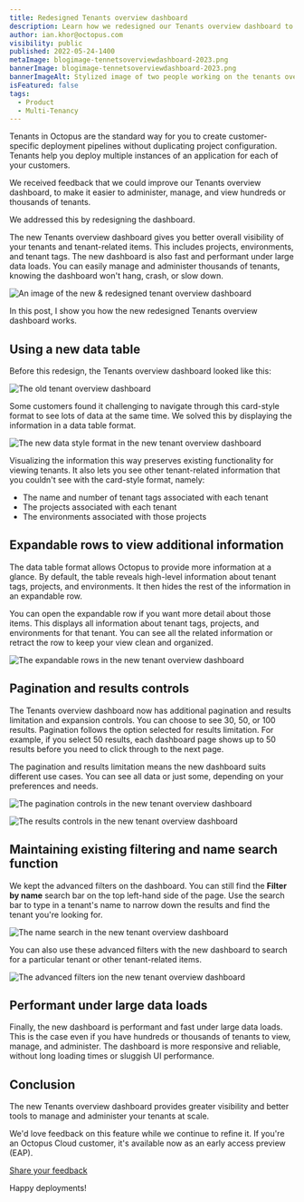 ```yaml
---
title: Redesigned Tenants overview dashboard
description: Learn how we redesigned our Tenants overview dashboard to make it easier to view and manage thousands of tenants.
author: ian.khor@octopus.com
visibility: public
published: 2022-05-24-1400
metaImage: blogimage-tennetsoverviewdashboard-2023.png
bannerImage: blogimage-tennetsoverviewdashboard-2023.png
bannerImageAlt: Stylized image of two people working on the tenants overview dashboard UI
isFeatured: false
tags: 
  - Product
  - Multi-Tenancy
---
```


Tenants in Octopus are the standard way for you to create customer-specific deployment pipelines without duplicating project configuration. Tenants help you deploy multiple instances of an application for each of your customers. 

We received feedback that we could improve our Tenants overview dashboard, to make it easier to administer, manage, and view hundreds or thousands of tenants.

We addressed this by redesigning the dashboard.

The new Tenants overview dashboard gives you better overall visibility of your tenants and tenant-related items. This includes projects, environments, and tenant tags. The new dashboard is also fast and performant under large data loads. You can easily manage and administer thousands of tenants, knowing the dashboard won't hang, crash, or slow down.

![An image of the new & redesigned tenant overview dashboard](blogimage-redesignedtenantoverviewdashboard.png)

In this post, I show you how the new redesigned Tenants overview dashboard works.

## Using a new data table

Before this redesign, the Tenants overview dashboard looked like this:

![The old tenant overview dashboard](blogimage-oldtenantoverviewdashboard.png)

Some customers found it challenging to navigate through this card-style format to see lots of data at the same time. We solved this by displaying the information in a data table format.

![The new data style format in the new tenant overview dashboard](blogimage-newdatastyletableformat.png)

Visualizing the information this way preserves existing functionality for viewing tenants. It also lets you see other tenant-related information that you couldn't see with the card-style format, namely:

- The name and number of tenant tags associated with each tenant
- The projects associated with each tenant
- The environments associated with those projects

## Expandable rows to view additional information

The data table format allows Octopus to provide more information at a glance. By default, the table reveals high-level information about tenant tags, projects, and environments. It then hides the rest of the information in an expandable row.

You can open the expandable row if you want more detail about those items. This displays all information about tenant tags, projects, and environments for that tenant. You can see all the related information or retract the row to keep your view clean and organized.

![The expandable rows in the new tenant overview dashboard](blogimage-expandablerows.gif)

## Pagination and results controls

The Tenants overview dashboard now has additional pagination and results limitation and expansion controls. You can choose to see 30, 50, or 100 results. Pagination follows the option selected for results limitation. For example, if you select 50 results, each dashboard page shows up to 50 results before you need to click through to the next page.

The pagination and results limitation means the new dashboard suits different use cases. You can see all data or just some, depending on your preferences and needs.

![The pagination controls in the new tenant overview dashboard](blogimage-paginationcontrol.gif)

![The results controls in the new tenant overview dashboard](blogimage-resultscontrol.gif)

## Maintaining existing filtering and name search function

We kept the advanced filters on the dashboard. You can still find the **Filter by name** search bar on the top left-hand side of the page. Use the search bar to type in a tenant's name to narrow down the results and find the tenant you're looking for.

![The name search in the new tenant overview dashboard](blogimage-firstnamesearch.gif)

You can also use these advanced filters with the new dashboard to search for a particular tenant or other tenant-related items.

![The advanced filters ion the new tenant overview dashboard](blogimage-advancedfilters.gif)

## Performant under large data loads

Finally, the new dashboard is performant and fast under large data loads. This is the case even if you have hundreds or thousands of tenants to view, manage, and administer. The dashboard is more responsive and reliable, without long loading times or sluggish UI performance.

## Conclusion

The new Tenants overview dashboard provides greater visibility and better tools to manage and administer your tenants at scale. 

We'd love feedback on this feature while we continue to refine it. If you're an Octopus Cloud customer, it's available now as an early access preview (EAP). 

<span><a class="btn btn-success" href="https://octopusdeploy.typeform.com/to/CxkblnbR">Share your feedback</a></span>

Happy deployments!